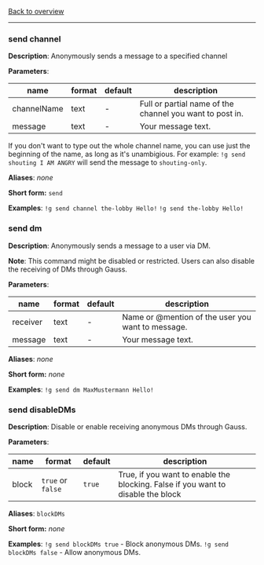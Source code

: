[Back to overview](../README.md)

---

### send channel

**Description**: Anonymously sends a message to a specified channel

**Parameters**:

| name        | format | default | description                                              |
| ----------- | ------ | ------- | -------------------------------------------------------- |
| channelName | text   | -       | Full or partial name of the channel you want to post in. |
| message     | text   | -       | Your message text.                                       |

If you don't want to type out the whole channel name, you can use just the beginning of the name, as long as it's unambigious.
For example: `!g send shouting I AM ANGRY` will send the message to `shouting-only`.

**Aliases**: _none_

**Short form:** `send`

**Examples**:
`!g send channel the-lobby Hello!`
`!g send the-lobby Hello!`

### send dm

**Description**: Anonymously sends a message to a user via DM.

**Note**: This command might be disabled or restricted. Users can also disable the receiving of DMs through Gauss.

**Parameters**:

| name     | format | default | description                                       |
| -------- | ------ | ------- | ------------------------------------------------- |
| receiver | text   | -       | Name or @mention of the user you want to message. |
| message  | text   | -       | Your message text.                                |

**Aliases**: _none_

**Short form:** _none_

**Examples**:
`!g send dm MaxMustermann Hello!`

### send disableDMs

**Description**: Disable or enable receiving anonymous DMs through Gauss.

**Parameters**:

| name  | format            | default | description                                                                      |
| ----- | ----------------- | ------- | -------------------------------------------------------------------------------- |
| block | `true` or `false` | `true`  | True, if you want to enable the blocking. False if you want to disable the block |

**Aliases**: `blockDMs`

**Short form:** _none_

**Examples**:
`!g send blockDMs true` - Block anonymous DMs.
`!g send blockDMs false` - Allow anonymous DMs.
